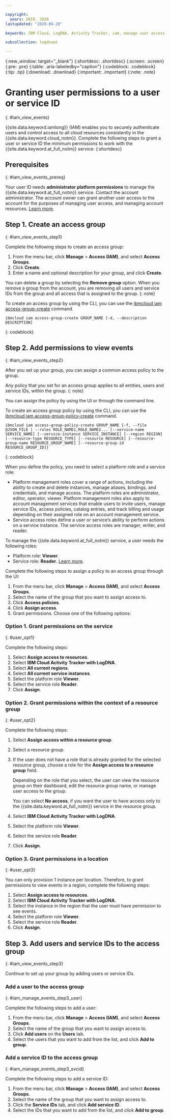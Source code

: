 ```yaml
---

copyright:
  years: 2019, 2020
lastupdated: "2020-04-28"

keywords: IBM Cloud, LogDNA, Activity Tracker, iam, manage user access, viewer

subcollection: logdnaat

---
```


{:new_window: target="_blank"}
{:shortdesc: .shortdesc}
{:screen: .screen}
{:pre: .pre}
{:table: .aria-labeledby="caption"}
{:codeblock: .codeblock}
{:tip: .tip}
{:download: .download}
{:important: .important}
{:note: .note}

 
# Granting user permissions to a user or service ID
{: #iam_view_events}

{{site.data.keyword.iamlong}} (IAM) enables you to securely authenticate users and control access to all cloud resources consistently in the {{site.data.keyword.cloud_notm}}. Complete the following steps to grant a user or service ID the minimum permissions to work with the {{site.data.keyword.at_full_notm}} service: 
{:shortdesc}

## Prerequisites
{: #iam_view_events_prereq}

Your user ID needs **administrator platform permissions** to manage the {{site.data.keyword.at_full_notm}} service. Contact the account administrator. The account owner can grant another user access to the account for the purposes of managing user access, and managing account resources. [Learn more](/docs/iam?topic=iam-userroles).



## Step 1. Create an access group
{: #iam_view_events_step1}

Complete the following steps to create an access group:

1. From the menu bar, click **Manage** &gt; **Access (IAM)**, and select **Access Groups**.
2. Click **Create**.
3. Enter a name and optional description for your group, and click **Create**.

You can delete a group by selecting the **Remove group** option. When you remove a group from the account, you are removing all users and service IDs from the group and all access that is assigned to the group.
{: note}

To create an access group by using the CLI, you can use the [ibmcloud iam access-group-create](/docs/cli/reference/ibmcloud?topic=cloud-cli-ibmcloud_commands_iam#ibmcloud_iam_access_group_create) command.
```
ibmcloud iam access-group-create GROUP_NAME [-d, --description DESCRIPTION]
```
{: codeblock}



## Step 2. Add permissions to view events
{: #iam_view_events_step2}

After you set up your group, you can assign a common access policy to the group. 

Any policy that you set for an access group applies to all entities, users and service IDs, within the group. 
{: note}

You can assign the policy by using the UI or through the command line.

To create an access group policy by using the CLI, you can use the [ibmcloud iam access-group-policy-create](/docs/cli/reference/ibmcloud?topic=cloud-cli-ibmcloud_commands_iam#ibmcloud_iam_access_group_policy_create) command.

```
ibmcloud iam access-group-policy-create GROUP_NAME {-f, --file @JSON_FILE | --roles ROLE_NAME1,ROLE_NAME2... [--service-name SERVICE_NAME] [--service-instance SERVICE_INSTANCE] [--region REGION] [--resource-type RESOURCE_TYPE] [--resource RESOURCE] [--resource-group-name RESOURCE_GROUP_NAME] [--resource-group-id RESOURCE_GROUP_ID]}
```
{: codeblock}

When you define the policy, you need to select a platform role and a service role:
* Platform management roles cover a range of actions, including the ability to create and delete instances, manage aliases, bindings, and credentials, and manage access. The platform roles are administrator, editor, operator, viewer. Platform management roles also apply to account management services that enable users to invite users, manage service IDs, access policies, catalog entries, and track billing and usage depending on their assigned role on an account management service.
* Service access roles define a user or service’s ability to perform actions on a service instance. The service access roles are manager, writer, and reader.

To manage the {{site.data.keyword.at_full_notm}} service, a user needs the following roles:
* Platform role: **Viewer**. 
* Service role: **Reader**. 
[Learn more](/docs/services/Activity-Tracker-with-LogDNA?topic=logdnaat-iam#iam).



Complete the following steps to assign a policy to an access group through the UI:

1. From the menu bar, click **Manage** &gt; **Access (IAM)**, and select **Access Groups**.
2. Select the name of the group that you want to assign access to. 
3. Click **Access policies**.
4. Click **Assign access**.
5. Grant permissions. Choose one of the following options:


### Option 1. Grant permissions on the service
{: #user_opt1}

Complete the following steps: 

1. Select **Assign access to resources**.
2. Select **IBM Cloud Activity Tracker with LogDNA**.
3. Select **All current regions**.
4. Select **All current service instances**.
5. Select the platform role **Viewer**.
6. Select the service role **Reader**.
7. Click **Assign**.

### Option 2. Grant permissions within the context of a resource group
{: #user_opt2}

Complete the following steps: 

1. Select **Assign access within a resource group**.
2. Select a resource group.
3. If the user does not have a role that is already granted for the selected resource group, choose a role for the **Assign access to a resource group** field. 

    Depending on the role that you select, the user can view the resource group on their dashboard, edit the resource group name, or manage user access to the group. 
    
    You can select **No access**, if you want the user to have access only to the {{site.data.keyword.at_full_notm}} service in the resource group.

4. Select **IBM Cloud Activity Tracker with LogDNA**.
5. Select the platform role **Viewer**.
6. Select the service role **Reader**.
7. Click **Assign**.

### Option 3. Grant permissions in a location
{: #user_opt3}

You can only provision 1 instance per location. Therefore, to grant permissions to view events in a region, complete the following steps: 

1. Select **Assign access to resources**.
2. Select **IBM Cloud Activity Tracker with LogDNA**.
3. Select the instance in the region that the user must have permission to see events.
4. Select the platform role **Viewer**.
5. Select the service role **Reader**.
6. Click **Assign**.


## Step 3. Add users and service IDs to the access group
{: #iam_view_events_step3}

Continue to set up your group by adding users or service IDs.

### Add a user to the access group
{: #iam_manage_events_step3_user}

Complete the following steps to add a user:

1. From the menu bar, click **Manage** &gt; **Access (IAM)**, and select **Access Groups**.
2. Select the name of the group that you want to assign access to. 
3. Click **Add users** on the **Users** tab.
4. Select the users that you want to add from the list, and click **Add to group**.


### Add a service ID to the access group
{: #iam_manage_events_step3_svcid}

Complete the following steps to add a service ID:

1. From the menu bar, click **Manage** &gt; **Access (IAM)**, and select **Access Groups**.
2. Select the name of the group that you want to assign access to. 
3. Click the **Service IDs** tab, and click **Add service ID**.
4. Select the IDs that you want to add from the list, and click **Add to group**.


